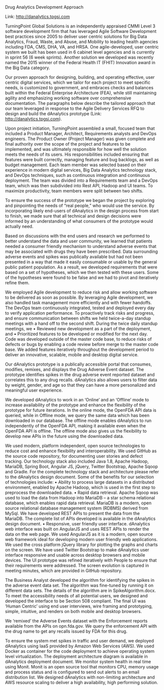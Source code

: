 Drug Analytics Development Approach

Link: http://danalytics.tpgsi.com

TurningPoint Global Solutions is an independently appraised CMMI Level 3 software development firm that has leveraged Agile Software Development best practices since 2005 to deliver user centric solutions for Big Data Analytics, Fraud, Waste, and Abuse, and Mobility to leading health agencies including FDA, CMS, DHA, VA, and HRSA.  One agile-developed, user centric system we built has been used in 6 cabinet level agencies and is currently in sprint 56 (6 week sprints).  Another solution we developed was recently named the 2015 winner of the Federal Health IT (FHIT) Innovation award in the Big Data category.

Our proven approach for designing, building, and operating effective, user centric digital services, which we tailor for each project to meet specific needs, is customized to government, and embraces checks and balances built within the Federal Enterprise Architecture (FEA), while still maintaining agility and emphasizing working software over comprehensive documentation.  The paragraphs below describe the tailored approach that our team leveraged in response to the Agile Delivery Services RFQ to design and build the dAnalytics prototype (Link: http://danalytics.tpgsi.com).

Upon project initiation, TurningPoint assembled a small, focused team that included a Product Manager, Architect, Requirements analysts and DevOps engineers.  The Product Owner (Project Manager) was given complete and final authority over the scope of the project and features to be implemented, and was ultimately responsible for how well the solution meets the needs of its users. His responsibilities included ensuring that features were built correctly, managing feature and bug backlogs, as well as budget management. Each team member was selected based on their experience in modern digital services, Big Data Analytics technology stack, and DevOps techniques, such as continuous integration and continuous deployment.  The team was divided into a Requirements team and a DevOps team, which was then subdivided into Rest API, Hadoop and UI teams. To maximize productivity, team members were split between two shifts.

To ensure the success of the prototype we began the project by exploring and pinpointing the needs of “real people,” who would use the service.  By incorporating likely end-users of dAnalytics in the design process from start to finish, we made sure that all technical and design decisions were informed by an understanding of what consumers of the prototype would actually need.  

Based on discussions with the end users and research we performed to better understand the data and user community, we learned that patients needed a consumer friendly mechanism to understand adverse events that may be associated with drugs they have been prescribed.  Data surrounding adverse events and spikes was publically available but had not been presented in a way that made it easily consumable or usable by the general public patient population. As a result, we developed requirements that were based on a set of hypotheses, which we then tested with these users. Some of the hypotheses were found to be false and we had to pivot and iteratively refine them. 

We employed Agile development to reduce risk and allow working software to be delivered as soon as possible.  By leveraging Agile development, we also handled task management more efficiently and with fewer handoffs.  The DevOps team continuously integrated, tested and deployed every day to verify application performance.  To proactively track risks and progress, and ensure communication between shifts we held twice-a-day standup meetings with a hand off to the second shift.  During the twice daily standup meetings, we
  •	Reviewed new development as a part of the deployment, and 
  •	Prioritized features to be developed or modified for the next day.  
Code was developed outside of the master code base, to reduce risks of defects or bugs by enabling a code review before merge to the master code base.  We added features iteratively throughout the development period to deliver an innovative, scalable, mobile and desktop digital service.   

Our dAnalytics prototype is a publically accessible portal that consumes, modifies, remixes, and displays the Drug Adverse Event dataset.  The prototype identifies spikes in the drug adverse event reported dataset and correlates this to any drug recalls.  dAnalytics also allows users to filter data by weight, gender, and age so that they can have a more personalized and meaningful user experience.  

We developed dAnalytics to work in an ‘Online’ and an ‘Offline’ mode to increase availability of the prototype and enhance the flexibility of the prototype for future iterations.  In the online mode, the OpenFDA API data is queried, while in Offline mode, we query the same data which has been downloaded in our database.  The offline mode enables dAnalytics to run independently of the OpenFDA API, making it available even when the OpenFDA API is offline. The offline mode also gives us the flexibility to develop new APIs in the future using the downloaded data. 

We used modern, platform independent, open source technologies to reduce cost and enhance flexibility and interoperability.  We used GitHub as the source code repository, for documenting user stories and defect tracking.  Our technology stack also included Java 1.8, Apache Hadoop, MariaDB, Spring Boot, Angular JS, jQuery, Twitter Bootstrap, Apache Sqoop and Gradle. For the complete technology stack and architecture please refer to the dAnalytics design document.  Some of the benefits for our selection of technologies include:
  •	Ability to process large datasets in a distributed environment, enabled by Apache Hadoop, which is used in the first step to preprocess the downloaded data. 
  •	Rapid data retrieval. Apache Sqoop was used to load the data from Hadoop into MariaDB – a star schema relational database, which enables rapid data retrieval. MariaDB is a modern, open source relational database management system (RDBMS) derived from MySql. We have developed REST APIs to present the data from the MariaDB. The complete list of APIs developed is available in the dAnalytics design document. 
  •	Responsive, user friendly user interface.  dAnalytics web interface was built on AngularJS and uses REST APIs to render the data on the web page. We used AngularJS as it is a modern, open source web framework ideal for developing modern user friendly web applications. We used the cross platform jQuery library for plotting the graphs and charts on the screen. We have used Twitter Bootstrap to make dAnalytics user interface responsive and usable across desktop browsers and mobile devices.  The UI prototype was refined iteratively with People to ensure that their requirements were addressed. The screen evolution is captured in meeting minutes, which are provided in GitHub repository.  
  
The Business Analyst developed the algorithm for identifying the spikes in the adverse event data set. The algorithm was fine-tuned by running it on different data sets. The details of the algorithm are in SpikeAlgorithm.docx. 
To meet the accessibility needs of all potential users, we designed and developed the interface to be Section 508 compliant. The final UI was ‘Human Centric’ using end user interviews, wire framing and prototyping, simple, intuitive, and renders on both mobile and desktop browsers.

We ‘remixed’ the Adverse Events dataset with the Enforcement reports available from the APIs on opn.fda.gov. We query the enforcement API with the drug name to get any recalls issued by FDA for this drug.  

To ensure the system met spikes in traffic and user demand, we deployed dAnalytics using IaaS provided by Amazon Web Services (AWS). We used Docker as container for the code deployment to achieve operating system level virtualization. The deployment architecture diagram is available in dAnalytics deployment document. We monitor system health in real time using Monit. Monit is an open source tool that monitors CPU, memory usage and process status and is configured to send out alerts to an email distribution list. We designed dAnalytics with non-limiting architecture and AWS resource scaling to deliver a high availability, high performing solution. 

